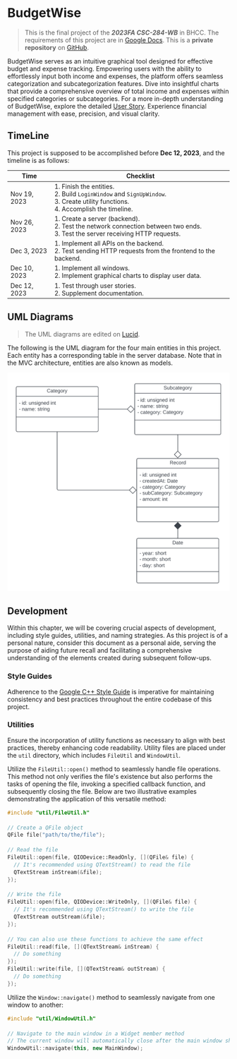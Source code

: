 # BudgetWise

> This is the final project of the **_2023FA CSC-284-WB_** in BHCC. The requirements of this project are in [Google Docs](https://docs.google.com/document/d/1h_e2R88jX2n8EN1o4uLtIx0yrgCMuwTPUCg5vXB3qNA/edit).
This is a **private repository** on [GitHub](https://github.com/typinghare/advanced-cpp-bhcc/tree/main/src/final).

BudgetWise serves as an intuitive graphical tool designed for effective budget and expense tracking. Empowering users with the ability to effortlessly input both income and expenses, the platform offers seamless categorization and subcategorization features. Dive into insightful charts that provide a comprehensive overview of total income and expenses within specified categories or subcategories. For a more in-depth understanding of BudgetWise, explore the detailed [User Story](docs/user_story.md). Experience financial management with ease, precision, and visual clarity.

## TimeLine

This project is supposed to be accomplished before **Dec 12, 2023**, and the timeline is as follows:

| Time         | Checklist                                                    |
| ------------ | ------------------------------------------------------------ |
| Nov 19, 2023 | 1. Finish the entities.<br />2. Build `LoginWindow` and `SignUpWindow`.<br />3. Create utility functions.<br />4. Accomplish the timeline. |
| Nov 26, 2023 | 1. Create a server (backend).<br />2. Test the network connection between two ends.<br />3. Test the server receiving HTTP requests. |
| Dec 3, 2023  | 1. Implement all APIs on the backend.<br />2. Test sending HTTP requests from the frontend to the backend. |
| Dec 10, 2023 | 1. Implement all windows.<br />2. Implement graphical charts to display user data. |
| Dec 12, 2023 | 1. Test through user stories.<br />2. Supplement documentation. |

## UML Diagrams

> The UML diagrams are edited on [Lucid](https://lucid.app/lucidchart/902fa5b3-1783-4363-86a5-249380d1ddd5/edit).

The following is the UML diagram for the four main entities in this project. Each entity has a corresponding table in the server database. Note that in the MVC architecture, entities are also known as models.

<img src="./img/uml_brief.png" alt="UML Brief" style="zoom:50%;" />

## Development

Within this chapter, we will be covering crucial aspects of development, including style guides, utilities, and naming strategies. As this project is of a personal nature, consider this document as a personal aide, serving the purpose of aiding future recall and facilitating a comprehensive understanding of the elements created during subsequent follow-ups.

### Style Guides

Adherence to the [Google C++ Style Guide](https://google.github.io/styleguide/cppguide.html) is imperative for maintaining consistency and best practices throughout the entire codebase of this project.

### Utilities

Ensure the incorporation of utility functions as necessary to align with best practices, thereby enhancing code readability. Utility files are placed under the `util` directory, which includes  `FileUtil` and `WindowUtil`.

Utilize the `FileUtil::open()` method to seamlessly handle file operations. This method not only verifies the file's existence but also performs the tasks of opening the file, invoking a specified callback function, and subsequently closing the file. Below are two illustrative examples demonstrating the application of this versatile method:

~~~c++
#include "util/FileUtil.h"

// Create a QFile object
QFile file("path/to/the/file");

// Read the file
FileUtil::open(file, QIODevice::ReadOnly, [](QFile& file) {
  // It's recommended using QTextStream() to read the file 
  QTextStream inStream(&file);
});

// Write the file
FileUtil::open(file, QIODevice::WriteOnly, [](QFile& file) {
  // It's recommended using QTextStream() to write the file 
  QTextStream outStream(&file);
});

// You can also use these functions to achieve the same effect
FileUtil::read(file, [](QTextStream& inStream) {
  // Do something
});
FileUtil::write(file, [](QTextStream& outStream) {
  // Do something
});
~~~

Utilize the `Window::navigate()` method to seamlessly navigate from one window to another:

~~~c++
#include "util/WindowUtil.h"

// Navigate to the main window in a Widget member method
// The current window will automatically close after the main window shows
WindowUtil::navigate(this, new MainWindow);
~~~

